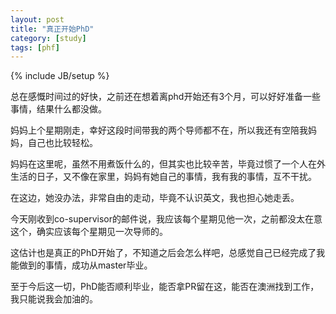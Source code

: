 ```yaml
---
layout: post
title: "真正开始PhD"
category: [study]
tags: [phf]
---
```

{% include JB/setup %}

总在感慨时间过的好快，之前还在想着离phd开始还有3个月，可以好好准备一些事情，结果什么都没做。

妈妈上个星期刚走，幸好这段时间带我的两个导师都不在，所以我还有空陪我妈妈，自己也比较轻松。

妈妈在这里呢，虽然不用煮饭什么的，但其实也比较辛苦，毕竟过惯了一个人在外生活的日子，又不像在家里，妈妈有她自己的事情，我有我的事情，互不干扰。

在这边，她没办法，非常自由的走动，毕竟不认识英文，我也担心她走丢。

今天刚收到co-supervisor的邮件说，我应该每个星期见他一次，之前都没太在意这个，确实应该每个星期见一次导师的。

这估计也是真正的PhD开始了，不知道之后会怎么样吧，总感觉自己已经完成了我能做到的事情，成功从master毕业。

至于今后这一切，PhD能否顺利毕业，能否拿PR留在这，能否在澳洲找到工作，我只能说我会加油的。